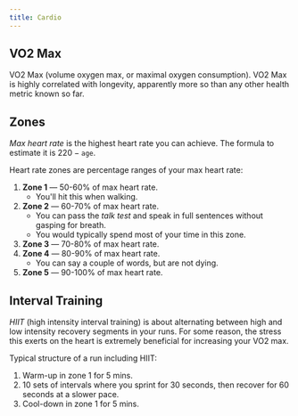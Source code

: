```yaml
---
title: Cardio
---
```


## VO2 Max
VO2 Max (volume oxygen max, or maximal oxygen consumption). VO2 Max is highly correlated with longevity, apparently more so than any other health metric known so far.


## Zones
*Max heart rate* is the highest heart rate you can achieve. The formula to estimate it is $220 - \texttt{age}$.

Heart rate zones are percentage ranges of your max heart rate:
1. **Zone 1** — 50-60% of max heart rate.
    - You'll hit this when walking.
2. **Zone 2** — 60-70% of max heart rate.
    - You can pass the *talk test* and speak in full sentences without gasping for breath.
    - You would typically spend most of your time in this zone.
3. **Zone 3** — 70-80% of max heart rate.
4. **Zone 4** — 80-90% of max heart rate.
    - You can say a couple of words, but are not dying.
5. **Zone 5** — 90-100% of max heart rate.

## Interval Training
*HIIT* (high intensity interval training) is about alternating between high and low intensity recovery segments in your runs. For some reason, the stress this exerts on the heart is extremely beneficial for increasing your VO2 max.

Typical structure of a run including HIIT:
1. Warm-up in zone 1 for 5 mins.
2. 10 sets of intervals where you sprint for 30 seconds, then recover for 60 seconds at a slower pace.
3. Cool-down in zone 1 for 5 mins.
